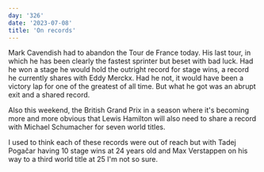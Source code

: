 ```yaml
---
day: '326'
date: '2023-07-08'
title: 'On records'
---
```


Mark Cavendish had to abandon the Tour de France today. His last tour, in which he has been clearly the fastest sprinter but beset with bad luck. Had he won a stage he would hold the outright record for stage wins, a record he currently shares with Eddy Merckx. Had he not, it would have been a victory lap for one of the greatest of all time. But what he got was an abrupt exit and a shared record.

Also this weekend, the British Grand Prix in a season where it's becoming more and more obvious that Lewis Hamilton will also need to share a record with Michael Schumacher for seven world titles.

I used to think each of these records were out of reach but with Tadej Pogačar having 10 stage wins at 24 years old and Max Verstappen on his way to a third world title at 25 I'm not so sure.
